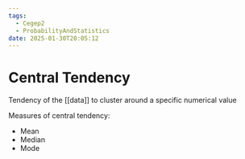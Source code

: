 ```yaml
---
tags:
  - Cegep2
  - ProbabilityAndStatistics
date: 2025-01-30T20:05:12
---
```


# Central Tendency

Tendency of the [[data]] to cluster around a specific numerical value

Measures of central tendency:

- Mean
- Median
- Mode